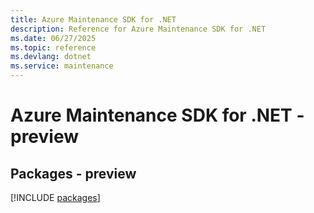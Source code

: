 ```yaml
---
title: Azure Maintenance SDK for .NET
description: Reference for Azure Maintenance SDK for .NET
ms.date: 06/27/2025
ms.topic: reference
ms.devlang: dotnet
ms.service: maintenance
---
```

# Azure Maintenance SDK for .NET - preview
## Packages - preview
[!INCLUDE [packages](maintenance-index.md)]